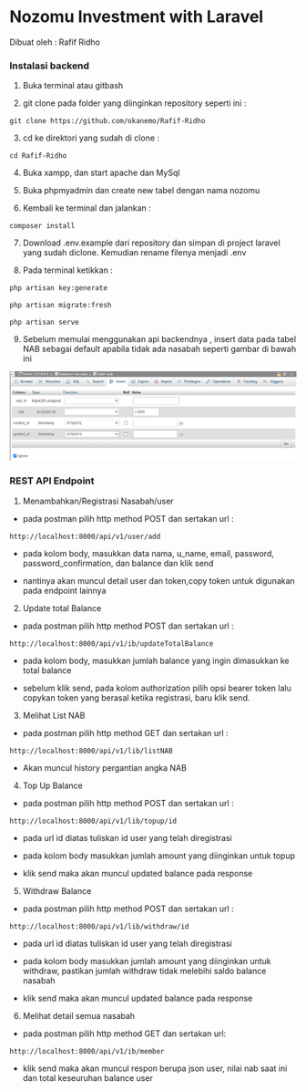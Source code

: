 # Nozomu Investment with Laravel

Dibuat oleh : 
    Rafif Ridho


### Instalasi backend

1. Buka terminal atau gitbash

2. git clone pada folder yang diinginkan repository seperti ini :

```
git clone https://github.com/okanemo/Rafif-Ridho
```

3. cd ke direktori yang sudah di clone :

```
cd Rafif-Ridho
```

4. Buka xampp, dan start apache dan MySql

5. Buka phpmyadmin dan create new tabel dengan nama nozomu

6. Kembali ke terminal dan jalankan :

```
composer install
```

7. Download .env.example dari repository dan simpan di project laravel yang sudah diclone. Kemudian rename filenya menjadi .env

8. Pada terminal ketikkan :

```
php artisan key:generate
```

```
php artisan migrate:fresh
```

```
php artisan serve
```
9. Sebelum memulai menggunakan api backendnya , insert data pada tabel NAB sebagai default apabila tidak ada nasabah seperti gambar di bawah ini 

![insertDefaultNAB](/img/1.png)

### REST API Endpoint

1. Menambahkan/Registrasi Nasabah/user

* pada postman pilih http method POST dan sertakan url :

```
http://localhost:8000/api/v1/user/add
```
* pada kolom body, masukkan data nama, u_name, email, password, password_confirmation, dan balance dan klik send

* nantinya akan muncul detail user dan token,copy token untuk digunakan pada endpoint lainnya

2. Update total Balance

* pada postman pilih http method POST dan sertakan url : 

```
http://localhost:8000/api/v1/ib/updateTotalBalance
```

* pada kolom body, masukkan jumlah balance yang ingin dimasukkan ke total balance

* sebelum klik send, pada kolom authorization pilih opsi bearer token lalu copykan token yang berasal ketika registrasi, baru klik send.

3. Melihat List NAB

* pada postman pilih http method GET dan sertakan url :

```
http://localhost:8000/api/v1/lib/listNAB
```

* Akan muncul history pergantian angka NAB

4. Top Up Balance

* pada postman pilih http method POST dan sertakan url :

```
http://localhost:8000/api/v1/lib/topup/id
```

* pada url id diatas tuliskan id user yang telah diregistrasi

* pada kolom body masukkan jumlah amount yang diinginkan untuk topup

* klik send maka akan muncul updated balance pada response

5. Withdraw Balance

* pada postman pilih http method POST dan sertakan url :

```
http://localhost:8000/api/v1/lib/withdraw/id
```

* pada url id diatas tuliskan id user yang telah diregistrasi

* pada kolom body masukkan jumlah amount yang diinginkan untuk withdraw, pastikan jumlah withdraw tidak melebihi saldo balance nasabah

* klik send maka akan muncul updated balance pada response

6. Melihat detail semua nasabah

* pada postman pilih http method GET dan sertakan url:

```
http://localhost:8000/api/v1/ib/member
```

* klik send maka akan muncul respon berupa json user, nilai nab saat ini dan total keseuruhan balance user











